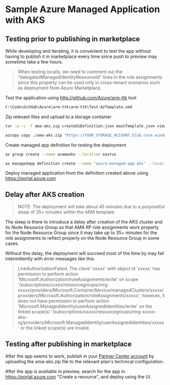 # Sample Azure Managed Application with AKS

## Testing prior to publishing in marketplace

While developing and iterating, it is convenient to test the app without having to publish it in marketplace every time since push to preview may sometime take a few hours.

> When testing locally, we need to comment out the "delegatedManagedIdentityResourceId" lines in the role assignments since this property can be used only in cross-tenant scenarios such as deployment from Azure Marketplace.

Test the application using <http://github.com/Azure/arm-ttk> tool

```cmd
C:\Code\GitHub\Azure\arm-ttk\arm-ttk\Test-AzTemplate.cmd
```

Zip relevant files and upload to a storage container

```bash
tar -a -c -f ama-aks.zip createUiDefinition.json mainTemplate.json viewDefinition.json

azcopy copy ./ama-aks.zip "https://YOUR_STORAGE_ACCOUNT.blob.core.windows.net/YOUR_STORAGE_CONTAINER/ama-aks.zip?SHARED_ACCESS_SIGNATURE_WITH_WRITE_PERMISSION"
```

Create managed app definition for testing the deployment

```bash
az group create --name avamaaks --location eastus

az managedapp definition create --name "azure-managed-app-aks" --location eastus --resource-group avamaaks --lock-level ReadOnly --display-name "Azure Managed App AKS" --description "Azure Managed App AKS Example" --authorizations "YOUR_AAD_GROUP_PRINCIPAL_ID:b24988ac-6180-42a0-ab88-20f7382dd24c" --package-file-uri "https://YOUR_STORAGE_ACCOUNT.blob.core.windows.net/ama-aks/ama-aks.zip"
```

Deploy managed application from the definition created above using <https://portal.azure.com>

## Delay after AKS creation

> NOTE: The deployment will take about 45 minutes due to a purposeful sleep of 35+ minutes within the ARM template.

The sleep is there to introduce a delay after creation of the AKS cluster and its Node Resource Group so that AMA RP role assignments work properly for the Node Resource Group since it may take up to 35+ minutes for the role assignments to reflect properly on the Node Resource Group in some cases.

Without this delay, the deployment will succeed most of the time by may fail intermittently with error messages like this:

> LinkAuthorizationFailed. The client 'xxxxx' with object id 'xxxxx' has permission to perform action 'Microsoft.Authorization/roleAssignments/write' on scope '/subscriptions/xxxxx/resourcegroups/mrg-xxxxx/providers/Microsoft.ContainerService/managedClusters/xxxxx/providers/Microsoft.Authorization/roleAssignments/xxxxx'; however, it does not have permission to perform action 'Microsoft.ManagedIdentity/userAssignedIdentities/write' on the linked scope(s) '/subscriptions/xxxxx/resourcegroups/mrg-xxxxx-aks-rg/providers/Microsoft.ManagedIdentity/userAssignedIdentities/xxxxx' or the linked scope(s) are invalid.

## Testing after publishing in marketplace

After the app seems to work, publish in your [Partner Center account](https://docs.microsoft.com/en-us/azure/azure-resource-manager/managed-applications/publish-marketplace-app) by uploading the ama-aks.zip file to the relevant plan's technical configuration.

After the app is available in preview, search for the app in <https://portal.azure.com> "Create a resource", and deploy using the UI.
